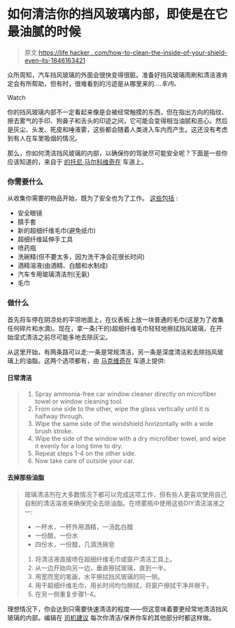 # 如何清洁你的挡风玻璃内部，即使是在它最油腻的时候

> 原文:[https://life hacker . com/how-to-clean-the-inside-of-your-shield-even-its-1846163421](https://lifehacker.com/how-to-clean-the-inside-of-your-windshield-even-at-its-1846163421)

众所周知，汽车挡风玻璃的外面会很快变得很脏。准备好挡风玻璃雨刷和清洁液肯定会有所帮助，但有时，很难看到的污迹是从哪里来的....*车内。*

Watch

你的挡风玻璃内部不一定看起来像是会被经常触摸的东西，但在指出方向的指纹、擦去雾气的手印、狗鼻子和舌头的印迹之间，它可能会变得相当油腻和恶心。然后是灰尘、头发、死皮和唾液雾，这些都会随着人类进入车内而产生。这还没有考虑到有人在车里吸烟的情况。

那么，你如何清洁挡风玻璃的内部，以确保你的驾驶尽可能安全呢？下面是一些你应该知道的，来自于 [的托尼·马尔科维奇在](https://www.thedrive.com/cleaning-detailing/37958/clean-inside-windshield) 车道上。

### 你需要什么

从收集你需要的物品开始，既为了安全也为了工作。 [这些包括](https://www.thedrive.com/cleaning-detailing/37958/clean-inside-windshield) :

*   安全眼镜
*   腈手套
*   新的超细纤维毛巾(避免纸巾)
*   超细纤维延伸手工具
*   喷药瓶
*   洗碗精(但不要太多，因为洗干净会花很长时间)
*   酒精溶液(由酒精、白醋和水制成)
*   汽车专用玻璃清洁剂(无氨)
*   毛巾

### 做什么

首先将车停在阴凉处的平坦地面上，在仪表板上放一块普通的毛巾(这是为了收集任何碎片和水滴)。现在，拿一条(干的)超细纤维毛巾轻轻地擦拭挡风玻璃，在开始湿式清洁之前尽可能多地去除灰尘。

从这里开始，有两条路可以走:一条是常规清洁，另一条是深度清洁和去除挡风玻璃上的油脂。这两个选项都有，由 [马克维奇在](https://www.thedrive.com/cleaning-detailing/37958/clean-inside-windshield) 车道上提供:

#### 日常清洁

> 1.  Spray ammonia-free car window cleaner directly on microfiber towel or window cleaning tool.
> 2.  From one side to the other, wipe the glass vertically until it is halfway through.
> 3.  Wipe the same side of the windshield horizontally with a wide brush stroke.
> 4.  Wipe the side of the window with a dry microfiber towel, and wipe it evenly for a long time to dry.
> 5.  Repeat steps 1-4 on the other side.
> 6.  Now take care of outside your car.

#### 去掉那些油脂

> 玻璃清洁剂在大多数情况下都可以完成这项工作，但有些人更喜欢使用自己自制的清洁溶液来确保完全去除油脂。在喷雾瓶中使用这些DIY清洁溶液之一:
> 
> *   一杯水，一杯外用酒精，一汤匙白醋
> *   一份醋，一份水
> *   四份水，一份醋，几滴洗碗皂
> 
> 1.  将清洁液直接喷在超细纤维毛巾或窗户清洁工具上。
> 2.  从一边开始向另一边，垂直擦拭玻璃，直到一半。
> 3.  用宽而宽的笔画，水平擦拭挡风玻璃的同一侧。
> 4.  用干超细纤维毛巾，用长时间均匀擦拭，将窗户擦拭干净并擦干。
> 5.  在另一侧重复步骤1-4。

理想情况下，你会达到只需要快速清洁的程度——但这意味着要更经常地清洁挡风玻璃的内部。编辑在 [司机建议](https://www.thedrive.com/cleaning-detailing/37958/clean-inside-windshield) 每次你清洁/保养你车的其他部分时都这样做。